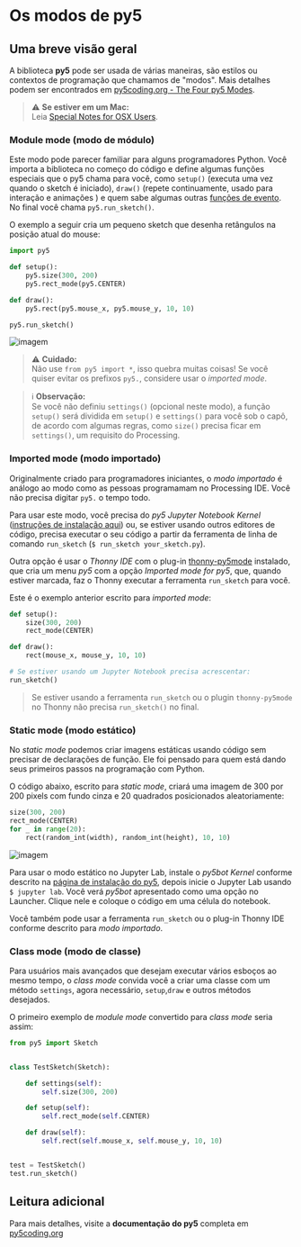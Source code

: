 # Os modos de py5

## Uma breve visão geral

A biblioteca **py5** pode ser usada de várias maneiras, são estilos ou contextos de programação que chamamos de "modos". Mais detalhes podem ser encontrados em [py5coding.org - The Four py5 Modes](http://py5coding.org/content/py5_modes.html).

> ⚠️ **Se estiver em um Mac:**<br>
> Leia [Special Notes for OSX Users](http://py5coding.org/content/osx_users.html).

### Module mode (modo de módulo)

Este modo pode parecer familiar para alguns programadores Python. Você importa a biblioteca no começo do código e define algumas funções especiais que o py5 chama para você, como `setup()` (executa uma vez quando o sketch é iniciado), `draw()` (repete continuamente, usado para interação e animações ) e quem sabe algumas outras [funções de evento](http://py5coding.org/reference/sketch.html). No final você chama `py5.run_sketch()`.

O exemplo a seguir cria um pequeno sketch que desenha retângulos na posição atual do mouse:

```python
import py5

def setup():
    py5.size(300, 200)
    py5.rect_mode(py5.CENTER)

def draw():
    py5.rect(py5.mouse_x, py5.mouse_y, 10, 10)

py5.run_sketch()
```

![imagem](https://user-images.githubusercontent.com/3694604/201694987-f78a4856-1329-4693-a312-4ab3402fe689.png)

> ⚠️ **Cuidado:**<br>
> Não use `from py5 import *`, isso quebra muitas coisas! Se você quiser evitar os prefixos `py5.`, considere usar o *imported mode*.

> ℹ️ **Observação:**<br>
> Se você não definiu `settings()` (opcional neste modo), a função `setup()` será dividida em `setup()` e `settings()` para você sob o capô, de acordo com algumas regras, como `size()` precisa ficar em `settings()`, um requisito do Processing.

### Imported mode (modo importado)

Originalmente criado para programadores iniciantes, o *modo importado* é análogo ao modo como as pessoas programamam no Processing IDE. Você não precisa digitar `py5.` o tempo todo.

Para usar este modo, você precisa do *py5 Jupyter Notebook Kernel* ([instruções de instalação aqui](http://py5coding.org/content/install.html)) ou, se estiver usando outros editores de código, precisa executar o seu código a partir da ferramenta de linha de comando `run_sketch` (`$ run_sketch your_sketch.py`).

Outra opção é usar o *Thonny IDE* com o plug-in [thonny-py5mode](https://github.com/tabreturn/thonny-py5mode/) instalado, que cria um menu *py5* com a opção *Imported mode for py5*, que, quando estiver marcada, faz o Thonny executar a ferramenta `run_sketch` para você.

Este é o exemplo anterior escrito para *imported mode*:

``` python
def setup():
    size(300, 200)
    rect_mode(CENTER)

def draw():
    rect(mouse_x, mouse_y, 10, 10)

# Se estiver usando um Jupyter Notebook precisa acrescentar:
run_sketch()
```

> Se estiver usando a ferramenta `run_sketch` ou o plugin `thonny-py5mode` no Thonny não precisa `run_sketch()` no final.

### Static mode (modo estático)

No *static mode* podemos criar imagens estáticas usando código sem precisar de declarações de função. Ele foi pensado para quem está dando seus primeiros passos na programação com Python.

O código abaixo, escrito para *static mode*, criará uma imagem de 300 por 200 pixels com fundo cinza e 20 quadrados posicionados aleatoriamente:

``` python
size(300, 200)
rect_mode(CENTER)
for _ in range(20):
    rect(random_int(width), random_int(height), 10, 10)
```

![imagem](https://user-images.githubusercontent.com/3694604/201693378-ccce119a-29ca-4569-bebc-1a3ec2f4c4da.png)

Para usar o modo estático no Jupyter Lab, instale o *py5bot Kernel* conforme descrito na [página de instalação do py5](http://py5coding.org/content/install.html), depois inicie o Jupyter Lab usando `$ jupyter lab`. Você verá *py5bot* apresentado como uma opção no Launcher. Clique nele e coloque o código em uma célula do notebook.

Você também pode usar a ferramenta `run_sketch` ou o plug-in Thonny IDE conforme descrito para *modo importado*.

### Class mode (modo de classe)

Para usuários mais avançados que desejam executar vários esboços ao mesmo tempo, o *class mode* convida você a criar uma classe com um método `settings`, agora necessário, `setup`,`draw` e outros métodos desejados.

O primeiro exemplo de *module mode* convertido para *class mode* seria assim:

``` python
from py5 import Sketch


class TestSketch(Sketch):

    def settings(self):
        self.size(300, 200)

    def setup(self):
        self.rect_mode(self.CENTER)

    def draw(self):
        self.rect(self.mouse_x, self.mouse_y, 10, 10)


test = TestSketch()
test.run_sketch()
```

## Leitura adicional

Para mais detalhes, visite a **documentação do py5** completa em [py5coding.org](https://py5coding.org)
